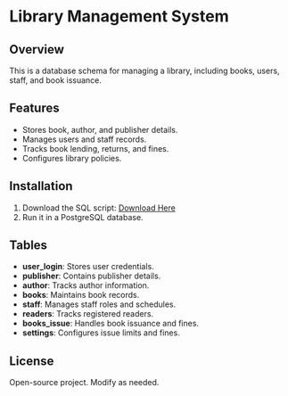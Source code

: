 # Library Management System

## Overview
This is a database schema for managing a library, including books, users, staff, and book issuance.

## Features
- Stores book, author, and publisher details.
- Manages users and staff records.
- Tracks book lending, returns, and fines.
- Configures library policies.

## Installation
1. Download the SQL script: [Download Here](/library_management.sql)
2. Run it in a PostgreSQL database.

## Tables
- **user_login**: Stores user credentials.
- **publisher**: Contains publisher details.
- **author**: Tracks author information.
- **books**: Maintains book records.
- **staff**: Manages staff roles and schedules.
- **readers**: Tracks registered readers.
- **books_issue**: Handles book issuance and fines.
- **settings**: Configures issue limits and fines.

## License
Open-source project. Modify as needed.
